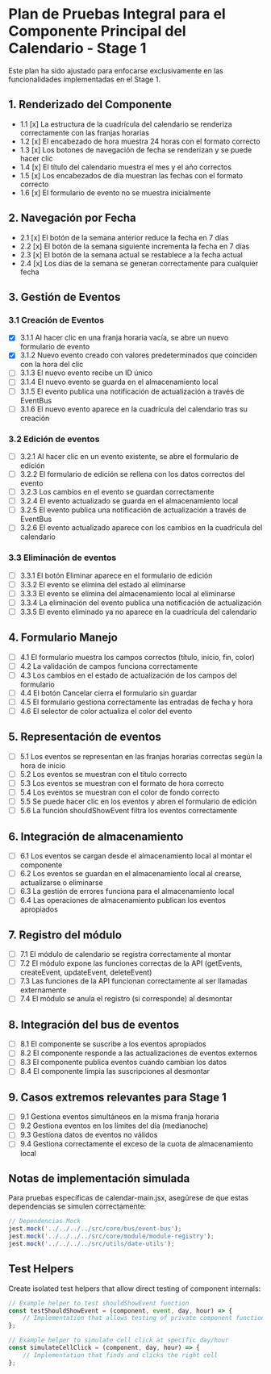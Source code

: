 # Plan de Pruebas Integral para el Componente Principal del Calendario - Stage 1

Este plan ha sido ajustado para enfocarse exclusivamente en las funcionalidades implementadas en el Stage 1.

## 1. Renderizado del Componente

- 1.1 [x] La estructura de la cuadrícula del calendario se renderiza correctamente con las franjas horarias
- 1.2 [x] El encabezado de hora muestra 24 horas con el formato correcto
- 1.3 [x] Los botones de navegación de fecha se renderizan y se puede hacer clic
- 1.4 [x] El título del calendario muestra el mes y el año correctos
- 1.5 [x] Los encabezados de día muestran las fechas con el formato correcto
- 1.6 [x] El formulario de evento no se muestra inicialmente

## 2. Navegación por Fecha

- 2.1 [x] El botón de la semana anterior reduce la fecha en 7 días
- 2.2 [x] El botón de la semana siguiente incrementa la fecha en 7 días
- 2.3 [x] El botón de la semana actual se restablece a la fecha actual
- 2.4 [x] Los días de la semana se generan correctamente para cualquier fecha

## 3. Gestión de Eventos

### 3.1 Creación de Eventos

- [x] 3.1.1 Al hacer clic en una franja horaria vacía, se abre un nuevo formulario de evento
- [x] 3.1.2 Nuevo evento creado con valores predeterminados que coinciden con la hora del clic
- [ ] 3.1.3 El nuevo evento recibe un ID único
- [ ] 3.1.4 El nuevo evento se guarda en el almacenamiento local
- [ ] 3.1.5 El evento publica una notificación de actualización a través de EventBus
- [ ] 3.1.6 El nuevo evento aparece en la cuadrícula del calendario tras su creación

### 3.2 Edición de eventos

- [ ] 3.2.1 Al hacer clic en un evento existente, se abre el formulario de edición
- [ ] 3.2.2 El formulario de edición se rellena con los datos correctos del evento
- [ ] 3.2.3 Los cambios en el evento se guardan correctamente
- [ ] 3.2.4 El evento actualizado se guarda en el almacenamiento local
- [ ] 3.2.5 El evento publica una notificación de actualización a través de EventBus
- [ ] 3.2.6 El evento actualizado aparece con los cambios en la cuadrícula del calendario

### 3.3 Eliminación de eventos

- [ ] 3.3.1 El botón Eliminar aparece en el formulario de edición
- [ ] 3.3.2 El evento se elimina del estado al eliminarse
- [ ] 3.3.3 El evento se elimina del almacenamiento local al eliminarse
- [ ] 3.3.4 La eliminación del evento publica una notificación de actualización
- [ ] 3.3.5 El evento eliminado ya no aparece en la cuadrícula del calendario

## 4. Formulario Manejo

- [ ] 4.1 El formulario muestra los campos correctos (título, inicio, fin, color)
- [ ] 4.2 La validación de campos funciona correctamente
- [ ] 4.3 Los cambios en el estado de actualización de los campos del formulario
- [ ] 4.4 El botón Cancelar cierra el formulario sin guardar
- [ ] 4.5 El formulario gestiona correctamente las entradas de fecha y hora
- [ ] 4.6 El selector de color actualiza el color del evento

## 5. Representación de eventos

- [ ] 5.1 Los eventos se representan en las franjas horarias correctas según la hora de inicio
- [ ] 5.2 Los eventos se muestran con el título correcto
- [ ] 5.3 Los eventos se muestran con el formato de hora correcto
- [ ] 5.4 Los eventos se muestran con el color de fondo correcto
- [ ] 5.5 Se puede hacer clic en los eventos y abren el formulario de edición
- [ ] 5.6 La función shouldShowEvent filtra los eventos correctamente

## 6. Integración de almacenamiento

- [ ] 6.1 Los eventos se cargan desde el almacenamiento local al montar el componente
- [ ] 6.2 Los eventos se guardan en el almacenamiento local al crearse, actualizarse o eliminarse
- [ ] 6.3 La gestión de errores funciona para el almacenamiento local
- [ ] 6.4 Las operaciones de almacenamiento publican los eventos apropiados

## 7. Registro del módulo

- [ ] 7.1 El módulo de calendario se registra correctamente al montar
- [ ] 7.2 El módulo expone las funciones correctas de la API (getEvents, createEvent, updateEvent, deleteEvent)
- [ ] 7.3 Las funciones de la API funcionan correctamente al ser llamadas externamente
- [ ] 7.4 El módulo se anula el registro (si corresponde) al desmontar

## 8. Integración del bus de eventos

- [ ] 8.1 El componente se suscribe a los eventos apropiados
- [ ] 8.2 El componente responde a las actualizaciones de eventos externos
- [ ] 8.3 El componente publica eventos cuando cambian los datos
- [ ] 8.4 El componente limpia las suscripciones al desmontar

## 9. Casos extremos relevantes para Stage 1

- [ ] 9.1 Gestiona eventos simultáneos en la misma franja horaria
- [ ] 9.2 Gestiona eventos en los límites del día (medianoche)
- [ ] 9.3 Gestiona datos de eventos no válidos
- [ ] 9.4 Gestiona correctamente el exceso de la cuota de almacenamiento local

## Notas de implementación simulada

Para pruebas específicas de calendar-main.jsx, asegúrese de que estas dependencias se simulen correctamente:
```javascript
// Dependencias Mock
jest.mock('../../../../src/core/bus/event-bus');
jest.mock('../../../../src/core/module/module-registry');
jest.mock('../../../../src/utils/date-utils');
```

## Test Helpers

Create isolated test helpers that allow direct testing of component internals:

```javascript
// Example helper to test shouldShowEvent function
const testShouldShowEvent = (component, event, day, hour) => {
    // Implementation that allows testing of private component function
};

// Example helper to simulate cell click at specific day/hour
const simulateCellClick = (component, day, hour) => {
    // Implementation that finds and clicks the right cell
};
```